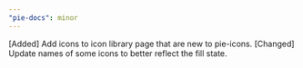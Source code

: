 ```yaml
---
"pie-docs": minor
---
```


[Added] Add icons to icon library page that are new to pie-icons.
[Changed] Update names of some icons to better reflect the fill state.
